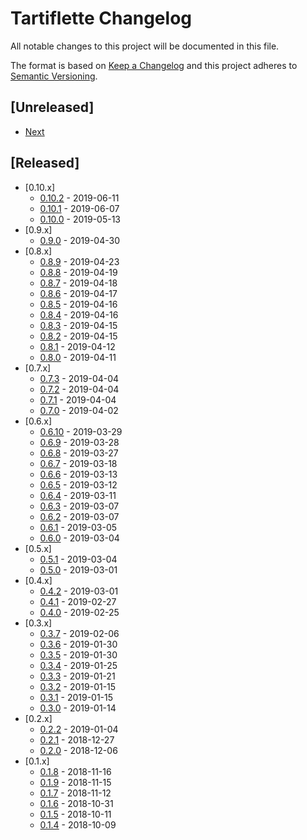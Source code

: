 # Tartiflette Changelog

All notable changes to this project will be documented in this file.

The format is based on [Keep a Changelog](http://keepachangelog.com/en/1.0.0/)
and this project adheres to [Semantic Versioning](http://semver.org/spec/v2.0.0.html).

## [Unreleased]

- [Next](./changelogs/next.md)

## [Released]

- [0.10.x]
  - [0.10.2](./changelogs/0.10.2.md) - 2019-06-11
  - [0.10.1](./changelogs/0.10.1.md) - 2019-06-07
  - [0.10.0](./changelogs/0.10.0.md) - 2019-05-13
- [0.9.x]
  - [0.9.0](./changelogs/0.9.0.md) - 2019-04-30
- [0.8.x]
  - [0.8.9](./changelogs/0.8.9.md) - 2019-04-23
  - [0.8.8](./changelogs/0.8.8.md) - 2019-04-19
  - [0.8.7](./changelogs/0.8.7.md) - 2019-04-18
  - [0.8.6](./changelogs/0.8.6.md) - 2019-04-17
  - [0.8.5](./changelogs/0.8.5.md) - 2019-04-16
  - [0.8.4](./changelogs/0.8.4.md) - 2019-04-16
  - [0.8.3](./changelogs/0.8.3.md) - 2019-04-15
  - [0.8.2](./changelogs/0.8.2.md) - 2019-04-15
  - [0.8.1](./changelogs/0.8.1.md) - 2019-04-12
  - [0.8.0](./changelogs/0.8.0.md) - 2019-04-11
- [0.7.x]
  - [0.7.3](./changelogs/0.7.3.md) - 2019-04-04
  - [0.7.2](./changelogs/0.7.2.md) - 2019-04-04
  - [0.7.1](./changelogs/0.7.1.md) - 2019-04-04
  - [0.7.0](./changelogs/0.7.0.md) - 2019-04-02
- [0.6.x]
  - [0.6.10](./changelogs/0.6.10.md) - 2019-03-29
  - [0.6.9](./changelogs/0.6.9.md) - 2019-03-28
  - [0.6.8](./changelogs/0.6.8.md) - 2019-03-27
  - [0.6.7](./changelogs/0.6.7.md) - 2019-03-18
  - [0.6.6](./changelogs/0.6.6.md) - 2019-03-13
  - [0.6.5](./changelogs/0.6.5.md) - 2019-03-12
  - [0.6.4](./changelogs/0.6.4.md) - 2019-03-11
  - [0.6.3](./changelogs/0.6.3.md) - 2019-03-07
  - [0.6.2](./changelogs/0.6.2.md) - 2019-03-07
  - [0.6.1](./changelogs/0.6.1.md) - 2019-03-05
  - [0.6.0](./changelogs/0.6.0.md) - 2019-03-04
- [0.5.x]
  - [0.5.1](./changelogs/0.5.1.md) - 2019-03-04
  - [0.5.0](./changelogs/0.5.0.md) - 2019-03-01
- [0.4.x]
  - [0.4.2](./changelogs/0.4.2.md) - 2019-03-01
  - [0.4.1](./changelogs/0.4.1.md) - 2019-02-27
  - [0.4.0](./changelogs/0.4.0.md) - 2019-02-25
- [0.3.x]
  - [0.3.7](./changelogs/0.3.7.md) - 2019-02-06
  - [0.3.6](./changelogs/0.3.6.md) - 2019-01-30
  - [0.3.5](./changelogs/0.3.5.md) - 2019-01-30
  - [0.3.4](./changelogs/0.3.4.md) - 2019-01-25
  - [0.3.3](./changelogs/0.3.3.md) - 2019-01-21
  - [0.3.2](./changelogs/0.3.2.md) - 2019-01-15
  - [0.3.1](./changelogs/0.3.1.md) - 2019-01-15
  - [0.3.0](./changelogs/0.3.0.md) - 2019-01-14
- [0.2.x]
  - [0.2.2](./changelogs/0.2.2.md) - 2019-01-04
  - [0.2.1](./changelogs/0.2.1.md) - 2018-12-27
  - [0.2.0](./changelogs/0.2.0.md) - 2018-12-06
- [0.1.x]
  - [0.1.8](./changelogs/0.1.9.md) - 2018-11-16
  - [0.1.9](./changelogs/0.1.8.md) - 2018-11-15
  - [0.1.7](./changelogs/0.1.7.md) - 2018-11-12
  - [0.1.6](./changelogs/0.1.6.md) - 2018-10-31
  - [0.1.5](./changelogs/0.1.5.md) - 2018-10-11
  - [0.1.4](./changelogs/0.1.4.md) - 2018-10-09
